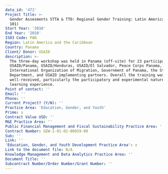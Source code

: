 ```yaml
---
data_id: '471'
Project Title: >-
  Gender Assesments STTA & TTO: Regional Gender Training: Latin America (TDY
  101)
Start Year: '2010'
End Year: '2010'
ISO3 Code: PAN
Region: Latin America and the Caribbean
Country: Panama
Client/ Donor: USAID
description: >-
  The three-day workshop was held in Panama (off-site) for 23 participants from
  USAID/Panama, USAID/Honduras, USAID/El Salvador, Peace Corps Panama, the
  International Organization of Migration, Government of Panama, the State
  Department, and USAID implementing partners. Overall the training was
  well-received, particularly the participatory and experimental nature of the
  learning experience.
Point of contact: ''
Email: ''
Phone: ''
Current Project? (Y/N): ''
Practice Area: 'Education, Gender, and Youth'
Prime: x
Contract Value USD: ''
M&E Practice Area: ''
Public Financial Management and Fiscal Sustainability Practice Area: ''
Contract Number: GEW-I-01-02-00019-00
Sub: ''
Link: ''
'Education, Gender, and Youth Development Practice Area': x
Link to the document file: N/A
Knowledge Management and Data Analytics Practice Area: ''
Document Title: ''
Subcontract Number/Order Number/Grant Number: ''
---
```

